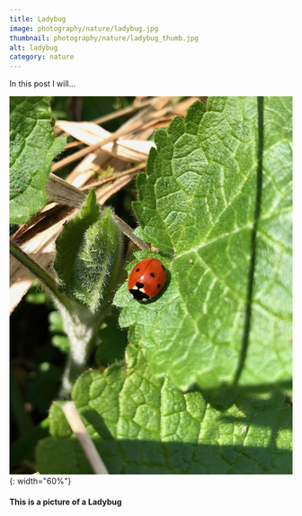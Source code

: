 ```yaml
---
title: Ladybug
image: photography/nature/ladybug.jpg
thumbnail: photography/nature/ladybug_thumb.jpg
alt: ladybug
category: nature
---
```


In this post I will...

![ladybug](./assets/img/photography/nature/ladybug2.jpg){: width="60%"}

#### This is a picture of a Ladybug

